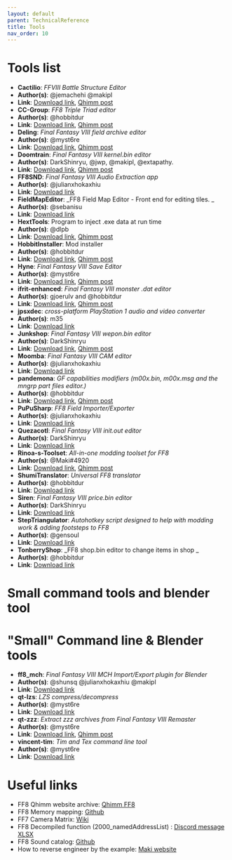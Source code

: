 ```yaml
---
layout: default
parent: TechnicalReference
title: Tools
nav_order: 10
---
```

# Tools list
-  **Cactilio**: _FFVIII Battle Structure Editor_
 - __Author(s)__: @jemachehi @makipl 
 - __Link__: [Download link](https://github.com/MaKiPL/Cactilio/releases), [Qhimm post](https://forums.qhimm.com/index.php?topic=16275.0)
-  **CC-Group**: _FF8 Triple Triad editor_
 - __Author(s)__: @hobbitdur 
 - __Link__: [Download link](https://github.com/HobbitDur/CC-Group/releases), [Qhimm post](https://forums.qhimm.com/index.php?topic=27222.0)
- **Deling**: _Final Fantasy VIII field archive editor_
 - __Author(s)__: @myst6re
 - __Link__:  [Download link](https://github.com/myst6re/deling/releases), [Qhimm post](https://forums.qhimm.com/index.php?topic=13050.0)
- **Doomtrain**: _Final Fantasy VIII kernel.bin editor_
 - __Author(s)__: DarkShinryu, @jwp, @makipl,  @extapathy. 
 - __Link__:  [Download link](https://github.com/DarkShinryu/doomtrain/releases), [Qhimm post](https://forums.qhimm.com/index.php?topic=17090.0)
- **FF8SND**: _Final Fantasy VIII Audio Extraction app_
 - __Author(s)__:  @julianxhokaxhiu
 - __Link__:  [Download link](https://github.com/julianxhokaxhiu/FF8SND/releases)
- **FieldMapEditor**: _FF8 Field Map Editor - Front end for editing tiles. _
 - __Author(s)__:  @sebanisu 
 - __Link__:  [Download link](https://github.com/Sebanisu/Field-Map-Editor/releases)
- **HextTools**: Program to inject .exe data at run time
 - __Author(s)__: @dlpb
 - __Link__:  [Download link](https://nas-ludo.fr/drive/d/s/1010cVGEY0cwtRSkL6icjODnE4awc1Yj/QnXzMUEAUtQ56zThNlwd7iNAwXhEWkpi-67-AF-ySpgs), [Qhimm post](https://forums.qhimm.com/index.php?topic=13574.0)
- **HobbitInstaller**: Mod installer
 - __Author(s)__: @hobbitdur
 - __Link__:  [Download link](https://github.com/HobbitDur/HobbitInstaller/releases), [Qhimm post](https://forums.qhimm.com/index.php?topic=26537.0)
- **Hyne**: _Final Fantasy VIII Save Editor_
 - __Author(s)__: @myst6re
 - __Link__:  [Download link](https://github.com/myst6re/hyne/releases), [Qhimm post](https://forums.qhimm.com/index.php?topic=9713.0)
- **ifrit-enhanced**: _Final Fantasy VIII monster .dat editor_
 - __Author(s)__: gjoerulv and @hobbitdur
 - __Link__:  [Download link](https://github.com/HobbitDur/ifrit-enhanced/releases), [Qhimm post](https://forums.qhimm.com/index.php?topic=27176.msg296792#msg296792)
- **jpsxdec**: _cross-platform PlayStation 1 audio and video converter_
 - __Author(s)__: m35
 - __Link__:  [Download link](https://github.com/m35/jpsxdec/releases)
- **Junkshop**: _Final Fantasy VIII wepon.bin editor_
 - __Author(s)__: DarkShinryu
 - __Link__:  [Download link](https://github.com/HobbitDur/junkshop-enhanced/releases), [Qhimm post](https://forums.qhimm.com/index.php?topic=17014.0)
- **Moomba**: _Final Fantasy VIII CAM editor_
 - __Author(s)__: @julianxhokaxhiu
 - __Link__:  [Download link](https://github.com/julianxhokaxhiu/Moomba/releases)
- **pandemona**: _GF capabilities modifiers (m00x.bin, m00x.msg and the mngrp part files editor.)_ 
 - __Author(s)__: @hobbitdur
 - __Link__:  [Download link](https://github.com/HobbitDur/pandemona/releases), [Qhimm post](https://forums.qhimm.com/index.php?topic=26927.0)
- **PuPuSharp**: _FF8 Field Importer/Exporter_
 - __Author(s)__: @julianxhokaxhiu
 - __Link__:  [Download link](https://github.com/julianxhokaxhiu/PuPuSharp/releases)
- **Quezacotl**: _Final Fantasy VIII init.out editor_
 - __Author(s)__: DarkShinryu
 - __Link__:  [Download link](https://github.com/HobbitDur/quezacotl-enhanced/releases)
- **Rinoa-s-Toolset**: _All-in-one modding toolset for FF8_
 - __Author(s)__: @Maki#4920 
 - __Link__:  [Download link](https://github.com/MaKiPL/FF8-Rinoa-s-Toolset/releases), [Qhimm post](https://forums.qhimm.com/index.php?topic=17064.0)
- **ShumiTranslator**: _Universal FF8 translator_
 - __Author(s)__: @hobbitdur 
 - __Link__:   [Download link](https://github.com/HobbitDur/ShumiTranslator/releases)
- **Siren**: _Final Fantasy VIII price.bin editor_
 - __Author(s)__: DarkShinryu
 - __Link__:   [Download link](https://github.com/HobbitDur/Siren-enhanced/releases)
- **StepTriangulator**: _Autohotkey script designed to help with modding work & adding footsteps to FF8_
 - __Author(s)__: @gensoul
 - __Link__:   [Download link](https://github.com/Gensoul44/FF8StepTriangulator/releases)
- **TonberryShop**: _FF8 shop.bin editor to change items in shop _
 - __Author(s)__: @hobbitdur
 - __Link__:   [Download link](https://github.com/HobbitDur/TonberryShop/releases)

# Small command tools and blender tool
# "Small" Command line & Blender tools 
- **ff8_mch**: _Final Fantasy VIII MCH Import/Export plugin for Blender_
 - __Author(s)__: @shunsq @julianxhokaxhiu @makipl 
 - __Link__:  [Download link](https://github.com/julianxhokaxhiu/ff8_mch)
- **qt-lzs**: _LZS compress/decompress_
 - __Author(s)__: @myst6re
 - __Link__:  [Download link](https://github.com/myst6re/qt-lzs/releases)
- **qt-zzz**: _Extract zzz archives from Final Fantasy VIII Remaster_
 - __Author(s)__: @myst6re
 - __Link__:  [Download link](https://github.com/myst6re/qt-zzz/releases), [Qhimm post](https://forums.qhimm.com/index.php?topic=19206.0)
- **vincent-tim**: _Tim and Tex command line tool_
 - __Author(s)__: @myst6re
 - __Link__:   [Download link](https://github.com/myst6re/vincent-tim/releases)


# Useful links
- FF8 Qhimm website archive: [Qhimm FF8](https://web.archive.org/web/20080123135741/http://www.qhimm.com/#ff8)
- FF8 Memory mapping: [Github](https://github.com/ff8-speedruns/ff8-memory)
- FF7 Camera Matrix: [Wiki](https://wiki.ffrtt.ru/index.php/FF7/Field/Camera_Matrix)
- FF8 Decompiled function (2000_namedAddressList) : [Discord message XLSX](https://discord.com/channels/318179907098116106/391640576942014484/1282713969538367579)
- FF8 Sound catalog: [Github](https://github.com/andrea-calligaris/ff8-sounds-catalog/blob/master/catalog.txt)
- How to reverse engineer by the example: [Maki website](https://makigriever.notion.site/FF8-RE-Fixing-ITA-draw-magic-text-35cc1edc517f4e6c973bf344d12756d4?pvs=25)
